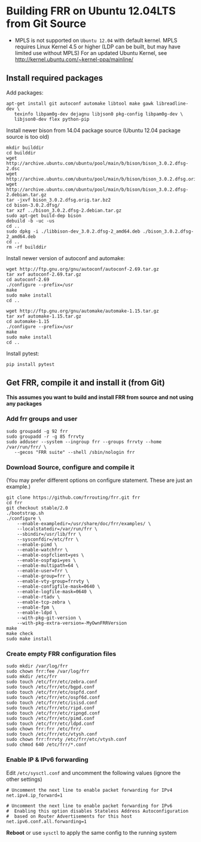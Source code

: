 Building FRR on Ubuntu 12.04LTS from Git Source
===============================================

- MPLS is not supported on `Ubuntu 12.04` with default kernel. MPLS requires 
  Linux Kernel 4.5 or higher (LDP can be built, but may have limited use 
  without MPLS)
  For an updated Ubuntu Kernel, see http://kernel.ubuntu.com/~kernel-ppa/mainline/

Install required packages
-------------------------

Add packages:

    apt-get install git autoconf automake libtool make gawk libreadline-dev \
       texinfo libpam0g-dev dejagnu libjson0 pkg-config libpam0g-dev \
       libjson0-dev flex python-pip

Install newer bison from 14.04 package source (Ubuntu 12.04 package source
is too old)

    mkdir builddir
    cd builddir
    wget http://archive.ubuntu.com/ubuntu/pool/main/b/bison/bison_3.0.2.dfsg-2.dsc
    wget http://archive.ubuntu.com/ubuntu/pool/main/b/bison/bison_3.0.2.dfsg.orig.tar.bz2
    wget http://archive.ubuntu.com/ubuntu/pool/main/b/bison/bison_3.0.2.dfsg-2.debian.tar.gz
    tar -jxvf bison_3.0.2.dfsg.orig.tar.bz2 
    cd bison-3.0.2.dfsg/
    tar xzf ../bison_3.0.2.dfsg-2.debian.tar.gz 
    sudo apt-get build-dep bison
    debuild -b -uc -us
    cd ..
    sudo dpkg -i ./libbison-dev_3.0.2.dfsg-2_amd64.deb ./bison_3.0.2.dfsg-2_amd64.deb 
    cd ..
    rm -rf builddir

Install newer version of autoconf and automake:

    wget http://ftp.gnu.org/gnu/autoconf/autoconf-2.69.tar.gz
    tar xvf autoconf-2.69.tar.gz
    cd autoconf-2.69
    ./configure --prefix=/usr
    make
    sudo make install
    cd ..
    
    wget http://ftp.gnu.org/gnu/automake/automake-1.15.tar.gz
    tar xvf automake-1.15.tar.gz
    cd automake-1.15
    ./configure --prefix=/usr
    make
    sudo make install
    cd ..

Install pytest:

    pip install pytest

Get FRR, compile it and install it (from Git)
---------------------------------------------

**This assumes you want to build and install FRR from source and not using
any packages**

### Add frr groups and user

    sudo groupadd -g 92 frr
    sudo groupadd -r -g 85 frrvty
    sudo adduser --system --ingroup frr --groups frrvty --home /var/run/frr/ \
       --gecos "FRR suite" --shell /sbin/nologin frr

### Download Source, configure and compile it
(You may prefer different options on configure statement. These are just
an example.)

    git clone https://github.com/frrouting/frr.git frr
    cd frr
    git checkout stable/2.0
    ./bootstrap.sh
    ./configure \
        --enable-exampledir=/usr/share/doc/frr/examples/ \
        --localstatedir=/var/run/frr \
        --sbindir=/usr/lib/frr \
        --sysconfdir=/etc/frr \
        --enable-pimd \
        --enable-watchfrr \
        --enable-ospfclient=yes \
        --enable-ospfapi=yes \
        --enable-multipath=64 \
        --enable-user=frr \
        --enable-group=frr \
        --enable-vty-group=frrvty \
        --enable-configfile-mask=0640 \
        --enable-logfile-mask=0640 \
        --enable-rtadv \
        --enable-tcp-zebra \
        --enable-fpm \
        --enable-ldpd \
        --with-pkg-git-version \
        --with-pkg-extra-version=-MyOwnFRRVersion   
    make
    make check
    sudo make install

### Create empty FRR configuration files

    sudo mkdir /var/log/frr
    sudo chown frr:fee /var/log/frr
    sudo mkdir /etc/frr
    sudo touch /etc/frr/etc/zebra.conf
    sudo touch /etc/frr/etc/bgpd.conf
    sudo touch /etc/frr/etc/ospfd.conf
    sudo touch /etc/frr/etc/ospf6d.conf
    sudo touch /etc/frr/etc/isisd.conf
    sudo touch /etc/frr/etc/ripd.conf
    sudo touch /etc/frr/etc/ripngd.conf
    sudo touch /etc/frr/etc/pimd.conf
    sudo touch /etc/frr/etc/ldpd.conf
    sudo chown frr:frr /etc/frr/
    sudo touch /etc/frr/etc/vtysh.conf
    sudo chown frr:frrvty /etc/frr/etc/vtysh.conf
    sudo chmod 640 /etc/frr/*.conf

### Enable IP & IPv6 forwarding

Edit `/etc/sysctl.conf` and uncomment the following values (ignore the 
other settings)

    # Uncomment the next line to enable packet forwarding for IPv4
    net.ipv4.ip_forward=1

    # Uncomment the next line to enable packet forwarding for IPv6
    #  Enabling this option disables Stateless Address Autoconfiguration
    #  based on Router Advertisements for this host
    net.ipv6.conf.all.forwarding=1

**Reboot** or use `sysctl` to apply the same config to the running system
